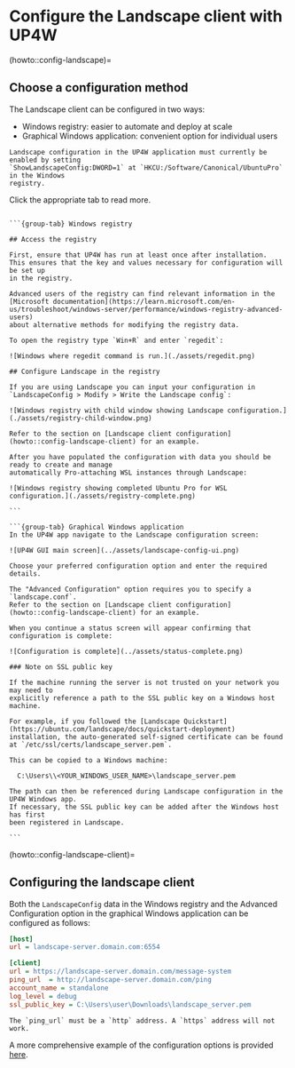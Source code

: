 # Configure the Landscape client with UP4W

(howto::config-landscape)=
## Choose a configuration method

The Landscape client can be configured in two ways:

- Windows registry: easier to automate and deploy at scale 
- Graphical Windows application: convenient option for individual users

```{tip}
Landscape configuration in the UP4W application must currently be enabled by setting
`ShowLandscapeConfig:DWORD=1` at `HKCU:/Software/Canonical/UbuntuPro` in the Windows
registry.
```

Click the appropriate tab to read more.

````{tabs}

```{group-tab} Windows registry

## Access the registry

First, ensure that UP4W has run at least once after installation.
This ensures that the key and values necessary for configuration will be set up
in the registry.

Advanced users of the registry can find relevant information in the
[Microsoft documentation](https://learn.microsoft.com/en-us/troubleshoot/windows-server/performance/windows-registry-advanced-users)
about alternative methods for modifying the registry data.

To open the registry type `Win+R` and enter `regedit`:

![Windows where regedit command is run.](./assets/regedit.png) 

## Configure Landscape in the registry

If you are using Landscape you can input your configuration in `LandscapeConfig > Modify > Write the Landscape config`:

![Windows registry with child window showing Landscape configuration.](./assets/registry-child-window.png) 

Refer to the section on [Landscape client configuration](howto::config-landscape-client) for an example.

After you have populated the configuration with data you should be ready to create and manage 
automatically Pro-attaching WSL instances through Landscape:

![Windows registry showing completed Ubuntu Pro for WSL configuration.](./assets/registry-complete.png) 

```

```{group-tab} Graphical Windows application
In the UP4W app navigate to the Landscape configuration screen:

![UP4W GUI main screen](../assets/landscape-config-ui.png)

Choose your preferred configuration option and enter the required details.

The "Advanced Configuration" option requires you to specify a `landscape.conf`.
Refer to the section on [Landscape client configuration](howto::config-landscape-client) for an example.

When you continue a status screen will appear confirming that configuration is complete:

![Configuration is complete](../assets/status-complete.png)

### Note on SSL public key

If the machine running the server is not trusted on your network you may need to
explicitly reference a path to the SSL public key on a Windows host machine.

For example, if you followed the [Landscape Quickstart](https://ubuntu.com/landscape/docs/quickstart-deployment)
installation, the auto-generated self-signed certificate can be found at `/etc/ssl/certs/landscape_server.pem`.

This can be copied to a Windows machine:

  C:\Users\\<YOUR_WINDOWS_USER_NAME>\landscape_server.pem

The path can then be referenced during Landscape configuration in the UP4W Windows app.
If necessary, the SSL public key can be added after the Windows host has first
been registered in Landscape.

```

````

(howto::config-landscape-client)=
## Configuring the landscape client

Both the `LandscapeConfig` data in the Windows registry and the Advanced Configuration
option in the graphical Windows application can be configured as follows:


```ini
[host]
url = landscape-server.domain.com:6554

[client]
url = https://landscape-server.domain.com/message-system
ping_url  = http://landscape-server.domain.com/ping
account_name = standalone
log_level = debug
ssl_public_key = C:\Users\user\Downloads\landscape_server.pem
```

```{warning}
The `ping_url` must be a `http` address. A `https` address will not work.
```

A more comprehensive example of the configuration options is provided [here](https://github.com/canonical/landscape-client/blob/main/example.conf).
